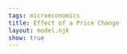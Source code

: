 ```yaml
---
tags: microeconomics
title: Effect of a Price Change
layout: model.njk
show: true
---
```

<script defer>
const myCalculator = new EconVision(false);

myCalculator.setGraphs({ 'engine': 'desmos', 'idDiv': 'MarshalianGraph', 'height': '650px', 'width': '100', 'left': '-2', 'right': '40', 'bottom': '-1', 'top': '40', 'copy': true, 'showGrid': false, 'expressions': false, 'zoomFit': true, 'showXAxis': true, 'showYAxis': true, 'xAxisLabel': 'x', 'yAxisLabel': 'y' });

//util function
myCalculator.addFuncInput({ 'idDiv': 'UtilityFunction', 'title': 'Utility Function', 'func': "U(x,y)", 'latex': "\\ln(x)+2\\ln(y)", 'color': '#6d1fff', 'listGraphs': [0] });
myCalculator.addFuncInput({ 'idDiv': 'BudgetLine', 'title': 'Original Budget Function', 'func': "F(x,y)", 'latex': "5x+8y", 'color': '#6d1fff', 'listGraphs': [0] });

//total budget
myCalculator.addSliderInput({ 'idDiv': 'totalBudget', 'title': 'Total Budget', 'latex': 'I', 'min': '0', 'max': '1000', 'step': '1', 'defaultValue': '120', 'listGraphs': [0] });
myCalculator.addExpression({ 'calc': 'simpleCompute', 'idDiv': 'totalBudgetLine', 'compute': "BudgetLine-totalBudget", 'NewfunEqu': "f(x,y)", 'listGraphs': [0] });
myCalculator.setValue({ 'idDiv': 'totalBudgetDisplay', 'latex': 'I', 'decimal': '0', 'listGraphs': [0] });

//find original Marshallian bundle
myCalculator.addExpression({ 'calc': 'simpleLag', 'idDiv': 'M', 'parentIdDiv': 'UtilityFunction', 'constraint': 'totalBudgetLine', 'FOCmax': true, 'NewfunEqu': '\\mu', 'listGraphs': [0] });

//display original budget line and utility function
myCalculator.addExpression({ idDiv: "Pi2I1", latex: 'x_{2}\\left(x,y\\right)=x\\cos\\left(-2\\pi\\right)-y\\sin\\left(-2\\pi\\right)', listGraphs: [0] });
myCalculator.addExpression({ idDiv: "Pi2I2", latex: 'y_{2}\\left(x,y\\right)=x\\sin\\left(-2\\pi\\right)+y\\cos\\left(-2\\pi\\right)', listGraphs: [0] });
myCalculator.addExpression({ idDiv: "drawBudgetLine", latex: 'F\\left(x_{2}\\left(x,y\\right),y_{2}\\left(x,y\\right)\\right)=I', color: 'rgb(22,163,74)', listGraphs: [0] });
myCalculator.addExpression({ idDiv: "drawUtilFunction", latex: 'U\\left(x_{2}\\left(x,y\\right),y_{2}\\left(x,y\\right)\\right)=U(\\mu_{x},\\mu_{y})\\left\\{x>0\\right\\}\\left\\{y>0\\right\\}', color: 'rgb(14,165,233)', listGraphs: [0] });

//display marshallian bundle
myCalculator.addExpression({ idDiv: "muroundedx", latex: 'a_{x}=\\operatorname{round}\\left(\\mu_{x},2\\right)', color: '#204f7d', listGraphs: [0] });
myCalculator.addExpression({ idDiv: "muroundedy", latex: 'a_{y}=\\operatorname{round}\\left(\\mu_{y},2\\right)', color: '#204f7d', listGraphs: [0] });
myCalculator.addLabel({ 'idDiv': 'MarshallianBundle', 'latex': "(\\mu_{x},\\mu_{y})", 'color': 'rgb(147,51,234)', label: '`M_1`(${\\a_{x}},${\\a_{y}})', 'showLabel': true, 'listGraphs': [0] });

//set dynamic field for original Marshallian utility
myCalculator.addExpression({ 'idDiv': 'MarshallianUtilityDisplay', 'latex': "U_{M1}=U(\\mu_{x},\\mu_{y})", 'listGraphs': [0] });
myCalculator.setValue({ 'idDiv': 'MarshallianUtilityDisplayValue', 'latex': 'U_{M1}', 'decimal': '2', 'listGraphs': [0] });

//change the prices 
myCalculator.addFuncInput({ 'idDiv': 'ChangedBudgetLine', 'title': 'Budget Function after Price Change', 'func': "G(x,y)", 'latex': "3x+8y", 'color': '#6d1fff', 'listGraphs': [0] });

//calculate utility at old Marshallian bundle
myCalculator.addExpression({ 'calc': 'simpleSubstitute', 'idDiv': 'OldUtilityMarshallian', 'parentIdDiv': 'UtilityFunction', 'NewfunEqu': "r(M_x,M_y)", 'listGraphs': [0] });
myCalculator.addExpression({ 'calc': 'simpleCompute', 'idDiv': 'UtilityWithK', 'compute': "UtilityFunction-OldUtilityMarshallian", 'NewfunEqu': "s(x,y)", 'listGraphs': [0] });

//find Hicksian bundle under new prices, fixing utility at old Marshallian bundle
myCalculator.addExpression({ 'calc': 'simpleLag', 'idDiv': 'LagForHicksian', 'parentIdDiv': 'ChangedBudgetLine', 'constraint': 'UtilityWithK', 'FOCmax': false, 'NewfunEqu': 'C', 'listGraphs': [0] });

//draw new indifference curve and Hicksian bundle
myCalculator.addExpression({ idDiv: "Croundedx", latex: 'c_{x}=\\operatorname{round}\\left(C_{x},2\\right)', color: '#204f7d', listGraphs: [0] });
myCalculator.addExpression({ idDiv: "Croundedy", latex: 'c_{y}=\\operatorname{round}\\left(C_{y},2\\right)', color: '#204f7d', listGraphs: [0] });
myCalculator.addLabel({ 'idDiv': 'HicksianSolution', 'latex': "(C_{x},C_{y})", 'color': 'rgb(236,72,153)', label: '`H`(${c_{x}},${c_{y}})', 'showLabel': true, 'listGraphs': [0] });

//set dynamic field for Hicksian bundle cost
myCalculator.addExpression({ 'idDiv': 'HicksianCostDisplay', 'latex': "G_{H}=G(C_{x},C_{y})", 'listGraphs': [0] });
myCalculator.setValue({ 'idDiv': 'HicksianCostDisplayValue', 'latex': 'G_{H}', 'decimal': '2', 'listGraphs': [0] });

//find new budget line under new prices
myCalculator.addExpression({ 'idDiv': 'drawChangedBudgetLine', 'latex': "G\\left(x_{2}\\left(x,y\\right),y_{2}\\left(x,y\\right)\\right)=I", 'color': 'rgb(22,101,52)', 'listGraphs': [0] });

//find new marshallian bundle
myCalculator.addExpression({ 'calc': 'simpleCompute', 'idDiv': 'totalChangedBudgetLine', 'compute': "ChangedBudgetLine-totalBudget", 'NewfunEqu': "g(x,y)", 'listGraphs': [0] });
myCalculator.addExpression({ 'calc': 'simpleLag', 'idDiv': 'm', 'parentIdDiv': 'UtilityFunction', 'constraint': 'totalChangedBudgetLine', 'FOCmax': true, 'NewfunEqu': 'Q', 'listGraphs': [0] });

//display Marshallian bundle 
myCalculator.addExpression({ 'calc': 'simpleSubstitute', 'idDiv': 'NewUtilityMarshallian', 'parentIdDiv': 'UtilityFunction', 'NewfunEqu': "g(m_x,m_y)", 'listGraphs': [0] });
myCalculator.addExpression({ idDiv: "Qroundedx", latex: 'q_{x}=\\operatorname{round}\\left(Q_{x},2\\right)', color: '#204f7d', listGraphs: [0] });
myCalculator.addExpression({ idDiv: "Qroundedy", latex: 'q_{y}=\\operatorname{round}\\left(Q_{y},2\\right)', color: '#204f7d', listGraphs: [0] });
myCalculator.addLabel({ 'idDiv': 'NewMarshallianBundle', 'latex': "(Q_{x},Q_{y})", 'color': 'rgb(107,33,168)', label: '`M_2`(${q_{x}},${q_{y}})', 'showLabel': true, 'listGraphs': [0] });

//set dynamic field for new Marshallian utility
myCalculator.addExpression({ 'idDiv': 'NewMarshallianUtilityDisplay', 'latex': "U_{M2}=U(Q_{x},Q_{y})", 'listGraphs': [0] });
myCalculator.setValue({ 'idDiv': 'NewMarshallianUtilityDisplayValue', 'latex': 'U_{M2}', 'decimal': '2', 'listGraphs': [0] });

//draw new indifference curve
// myCalculator.addExpression({ idDiv: "Pi2I1a", latex: 'x_{3}\\left(x,y\\right)=x\\cos\\left(-2\\pi\\right)-y\\sin\\left(-2\\pi\\right)', listGraphs: [0] });//no needed
// myCalculator.addExpression({ idDiv: "Pi2I2a", latex: 'y_{3}\\left(x,y\\right)=x\\sin\\left(-2\\pi\\right)+y\\cos\\left(-2\\pi\\right)', listGraphs: [0] });//no needed
myCalculator.addExpression({ 'idDiv': "drawNewUtilFunction2", 'latex': 'U\\left(x_{2}\\left(x,y\\right),y_{2}\\left(x,y\\right)\\right)=U(Q_{x},Q_{y})\\left\\{x>0\\right\\}\\left\\{y>0\\right\\}', 'color': 'rgb(3,105,161)', 'listGraphs': [0] });

//set bounds
myCalculator.addExpression({ 'idDiv': 'findYinterceptOldBL', 'latex': "I\\sim F(0,y_{p1})", 'listGraphs': [0] });
myCalculator.addExpression({ 'idDiv': 'findYinterceptNewBL', 'latex': "I\\sim G(0,y_{p2})", 'listGraphs': [0] });
myCalculator.addExpression({ 'idDiv': 'findmaxYinterceptBL', 'latex': "B_{T}=\\max(y_{p1},y_{p2})", 'listGraphs': [0] });
myCalculator.addExpression({ 'idDiv': 'findXinterceptOldBL', 'latex': "I\\sim F(x_{p1},0)", 'listGraphs': [0] });
myCalculator.addExpression({ 'idDiv': 'findXinterceptNewBL', 'latex': "I\\sim G(x_{p2},0)", 'listGraphs': [0] });
myCalculator.addExpression({ 'idDiv': 'findmaxXinterceptBL', 'latex': "B_{R}=\\max(x_{p1},x_{p2})", 'listGraphs': [0] });
myCalculator.setBounds({ 'top': 'B_{T}', 'right': 'B_{R}', 'tolerance': 1.2, 'mtolerance': 1.2, 'listGraphs': [0] });

// set instructions
myCalculator.setInstructions({ 'title': 'Find the Original Marshallian Bundle under Initial Prices', 'content': '<b>Input the utility function, the budget function under original prices, and the total budget available.</b> The calculator will automatically display the Marshallian bundle %%M_1%% in <span class="text-purple-600"> purple</span>, the original budget line in <span class="text-green-600"> green</span>, and the corresponding indifference curve in <span class="text-sky-500"> blue</span>. The utility level of the current Marshallian bundle is \\exp{MarshallianUtilityDisplayValue}.' });
myCalculator.setInstructions({ 'title': 'Institute a Price Change', 'content': '<b>Input  the new budget function after the price change.</b>' });
myCalculator.setInstructions({ 'title': 'Substitution Effect of the Price Change', 'content': 'Holding the level of utility constant at the initial Marshallian bundle, the calculator will automatically display the the Hicksian bundle %%H%% under these new prices in <span class="text-pink-500">pink</span>. The movement from bundle %%M_1%% to bundle %%H%% represents the substitution effect of the price change.' });
myCalculator.setInstructions({ 'title': 'Income Effect of the Price Change', 'content': 'The calculator will also automatically display the new Marshallian bundle %%M_2%% at the new prices in <span class="text-purple-800">dark purple</span>,  the corresponding indifference curve in <span class="text-sky-700">dark blue</span>, and the new budget line under these changed prices in <span class="text-green-800">dark green</span>. The movement from the substitution bundle %%H%% to this final consumption bundle %%M_2%% represents the income effect of the price change. The utility level of this new Marshallian bundle is \\exp{NewMarshallianUtilityDisplayValue}.' });

myCalculator.setCreators({ 'title': 'Developer', 'name': 'Kyla', 'school': 'CC’24' });

myCalculator.setScriptPackage({ 'replaceExp': true, 'replaceLatex': true, 'replaceTip': true, 'replaceTheory': true, 'refresh': true });
</script>
